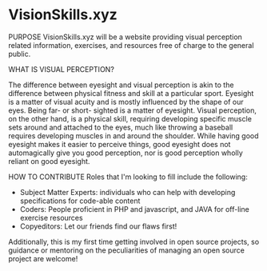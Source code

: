 # VisionSkills.xyz
PURPOSE
VisionSkills.xyz will be a website providing visual perception related information, exercises, and resources free of charge to the general public. 

WHAT IS VISUAL PERCEPTION?

The difference between eyesight and visual perception is akin to the difference between physical fitness and skill at a particular sport. Eyesight is a matter of visual acuity and is mostly influenced by the shape of our eyes. Being far- or short- sighted is a matter of eyesight. Visual perception, on the other hand, is a physical skill, requiring developing specific muscle sets around and attached to the eyes, much like throwing a baseball requires developing muscles in and around the shoulder. While having good eyesight makes it easier to perceive things, good eyesight does not automagically give you good perception, nor is good perception wholly reliant on good eyesight.

HOW TO CONTRIBUTE
Roles that I'm looking to fill include the following:
- Subject Matter Experts: individuals who can help with developing specifications for code-able content
- Coders: People proficient in PHP and javascript, and JAVA for off-line exercise resources 
- Copyeditors: Let our friends find our flaws first!

Additionally, this is my first time getting involved in open source projects, so guidance or mentoring on the peculiarities of managing an open source project are welcome!
